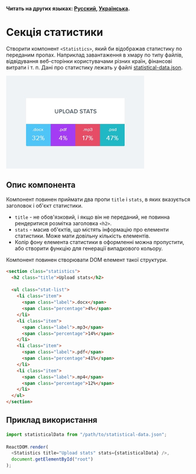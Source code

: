 **Читать на других языках: [Русский](README.md), [Українська](README.ua.md).**

# Секція статистики

Створити компонент `<Statistics>`, який би відображав статистику по переданим
пропах. Наприклад завантаження в хмару по типу файлів, відвідування веб-сторінки
користувачами різних країн, фінансові витрати і т. п. Дані про статистику лежать
у файлі [statistical-data.json](./statistical-data.json).

![profile preview](./preview.jpg)

## Опис компонента

Компонент повинен приймати два пропи `title` і `stats`, в яких вказується
заголовок і об'єкт статистики.

- `title` - не обов'язковий, і якщо він не переданий, не повинна рендеритися
  розмітка заголовка `<h2>`.
- `stats` - масив об'єктів, що містять інформацію про елементи статистики. Може
  мати довільну кількість елементів.
- Колір фону елемента статистики в оформленні можна пропустити, або створити
  функцію для генерації випадкового кольору.

Компонент повинен створювати DOM елемент такої структури.

```html
<section class="statistics">
  <h2 class="title">Upload stats</h2>

  <ul class="stat-list">
    <li class="item">
      <span class="label">.docx</span>
      <span class="percentage">4%</span>
    </li>
    <li class="item">
      <span class="label">.mp3</span>
      <span class="percentage">14%</span>
    </li>
    <li class="item">
      <span class="label">.pdf</span>
      <span class="percentage">41%</span>
    </li>
    <li class="item">
      <span class="label">.mp4</span>
      <span class="percentage">12%</span>
    </li>
  </ul>
</section>
```

## Приклад використання

```js
import statisticalData from "/path/to/statistical-data.json";

ReactDOM.render(
  <Statistics title="Upload stats" stats={statisticalData} />,
  document.getElementById("root")
);
```
